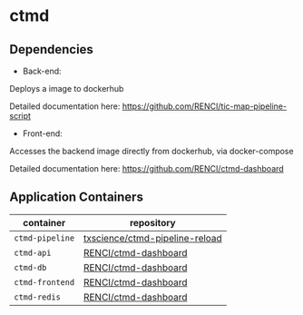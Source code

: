 # ctmd

## Dependencies

* Back-end:

Deploys a image to dockerhub

Detailed documentation here: https://github.com/RENCI/tic-map-pipeline-script

* Front-end:

Accesses the backend image directly from dockerhub, via docker-compose

Detailed documentation here: https://github.com/RENCI/ctmd-dashboard

## Application Containers

container       | repository
--------------- | --------------
`ctmd-pipeline` | [txscience/ctmd-pipeline-reload](https://github.com/txscience/ctmd-pipeline-reload)
`ctmd-api`      | [RENCI/ctmd-dashboard](https://github.com/RENCI/ctmd-dashboard)
`ctmd-db`       | [RENCI/ctmd-dashboard](https://github.com/RENCI/ctmd-dashboard)
`ctmd-frontend` | [RENCI/ctmd-dashboard](https://github.com/RENCI/ctmd-dashboard)
`ctmd-redis`    | [RENCI/ctmd-dashboard](https://github.com/RENCI/ctmd-dashboard)
